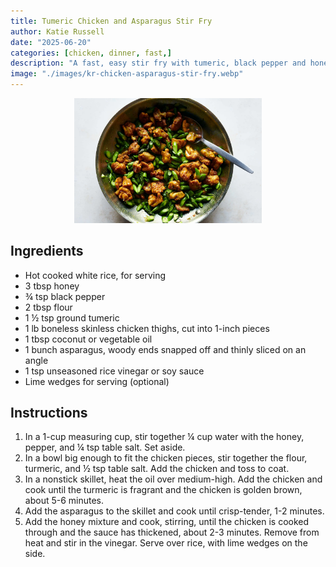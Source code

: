 ```yaml
---
title: Tumeric Chicken and Asparagus Stir Fry
author: Katie Russell
date: "2025-06-20"
categories: [chicken, dinner, fast,]
description: "A fast, easy stir fry with tumeric, black pepper and honey"
image: "./images/kr-chicken-asparagus-stir-fry.webp"
---
```


<!-- Replace the img src file path below with the same path you used in the YAML above -->
<p align="center">
  <img src="./images/kr-chicken-asparagus-stir-fry.webp" alt="Chicken asparagus stir fry" width="300"/>
</p>

## Ingredients

- Hot cooked white rice, for serving
- 3 tbsp honey
- ¾ tsp black pepper
- 2 tbsp flour
- 1 ½ tsp ground tumeric
- 1 lb boneless skinless chicken thighs, cut into 1-inch pieces
- 1 tbsp coconut or vegetable oil
- 1 bunch asparagus, woody ends snapped off and thinly sliced on an angle
- 1 tsp unseasoned rice vinegar or soy sauce
- Lime wedges for serving (optional)

## Instructions

1. In a 1-cup measuring cup, stir together ¼ cup water with the honey, pepper, and ¼ tsp table salt. Set aside.
2. In a bowl big enough to fit the chicken pieces, stir together the flour, turmeric, and ½ tsp table salt. Add the chicken and toss to coat.
3. In a nonstick skillet, heat the oil over medium-high. Add the chicken and cook until the turmeric is fragrant and the chicken is golden brown, about 5-6 minutes.
4. Add the asparagus to the skillet and cook until crisp-tender, 1-2 minutes.
5. Add the honey mixture and cook, stirring, until the chicken is cooked through and the sauce has thickened, about 2-3 minutes. Remove from heat and stir in the vinegar. Serve over rice, with lime wedges on the side. 
